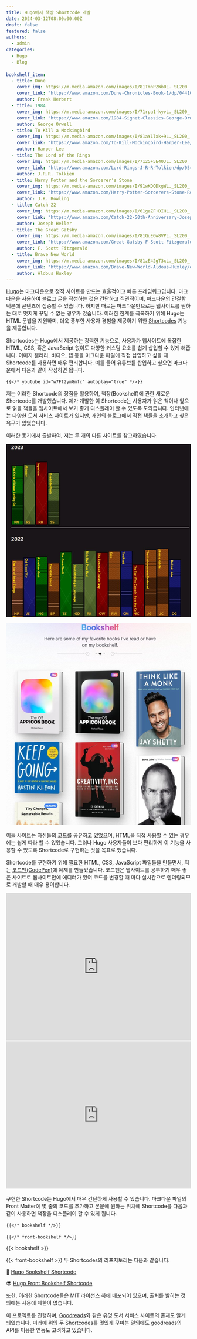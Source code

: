 ```yaml
---
title: Hugo에서 책장 Shortcode 개발
date: 2024-03-12T08:00:00.00Z
draft: false
featured: false
authors:
  - admin
categories:
  - Hugo
  - Blog

bookshelf_item:
  - title: Dune
    cover_img: https://m.media-amazon.com/images/I/81TmnPZWb0L._SL200_.jpg
    cover_link: "https://www.amazon.com/Dune-Chronicles-Book-1/dp/0441013597"
    author: Frank Herbert
  - title: 1984
    cover_img: https://m.media-amazon.com/images/I/71rpa1-kyvL._SL200_.jpg
    cover_link: "https://www.amazon.com/1984-Signet-Classics-George-Orwell/dp/0451524934"
    author: George Orwell
  - title: To Kill a Mockingbird
    cover_img: https://m.media-amazon.com/images/I/81aY1lxk+9L._SL200_.jpg
    cover_link: "https://www.amazon.com/To-Kill-Mockingbird-Harper-Lee/dp/0060935464"
    author: Harper Lee
  - title: The Lord of the Rings
    cover_img: https://m.media-amazon.com/images/I/7125+5E40JL._SL200_.jpg
    cover_link: "https://www.amazon.com/Lord-Rings-J-R-R-Tolkien/dp/0544003411"
    author: J.R.R. Tolkien
  - title: Harry Potter and the Sorcerer's Stone
    cover_img: https://m.media-amazon.com/images/I/91wKDODkgWL._SL200_.jpg
    cover_link: "https://www.amazon.com/Harry-Potter-Sorcerers-Stone-Rowling/dp/059035342X"
    author: J.K. Rowling
  - title: Catch-22
    cover_img: https://m.media-amazon.com/images/I/61gaZF+DIHL._SL200_.jpg
    cover_link: "https://www.amazon.com/Catch-22-50th-Anniversary-Joseph-Heller/dp/1451621175"
    author: Joseph Heller
  - title: The Great Gatsby
    cover_img: https://m.media-amazon.com/images/I/81QuEGw8VPL._SL200_.jpg
    cover_link: "https://www.amazon.com/Great-Gatsby-F-Scott-Fitzgerald/dp/0743273567"
    author: F. Scott Fitzgerald
  - title: Brave New World
    cover_img: https://m.media-amazon.com/images/I/81zE42gT3xL._SL200_.jpg
    cover_link: "https://www.amazon.com/Brave-New-World-Aldous-Huxley/dp/0060850523"
    author: Aldous Huxley
---
```



[Hugo](https://gohugo.io)는 마크다운으로 정적 사이트를 만드는 효율적이고 빠른 프레임워크입니다. 
마크다운을 사용하여 블로그 글을 작성하는 것은 간단하고 직관적이며, 마크다운의 간결함 덕분에 콘텐츠에 집중할 수 있습니다.
하지만 때로는 마크다운만으로는 웹사이트를 원하는 대로 멋지게 꾸밀 수 없는 경우가 있습니다.
이러한 한계를 극복하기 위해 Hugo는 HTML 문법을 지원하며, 더욱 풍부한 사용자 경험을 제공하기 위한 [Shortcodes](https://gohugo.io/content-management/shortcodes/) 기능을 제공합니다.

Shortcodes는 Hugo에서 제공하는 강력한 기능으로, 사용자가 웹사이트에 복잡한 HTML, CSS, 혹은 JavaScript 없이도 다양한 커스텀 요소를 쉽게 삽입할 수 있게 해줍니다. 
이미지 갤러리, 비디오, 탭 등을 마크다운 파일에 직접 삽입하고 싶을 때 Shortcode를 사용하면 매우 편리합니다.
예를 들어 유튜브를 삽입하고 싶으면 마크다운에서 다음과 같이 작성하면 됩니다.

    {{</* youtube id="w7Ft2ymGmfc" autoplay="true" */>}}

저는 이러한 Shortcode의 장점을 활용하여, 책장(Bookshelf)에 관한 새로운 Shortcode를 개발했습니다.
제가 개발한 이 Shortcode는 사용자가 읽은 책이나 앞으로 읽을 책들을 웹사이트에서 보기 좋게 디스플레이 할 수 있도록 도와줍니다.
인터넷에는 다양한 도서 서비스 사이트가 있지만, 개인의 블로그에서 직접 책들을 소개하고 싶은 욕구가 있었습니다.

이러한 동기에서 출발하여, 저는 두 개의 다른 사이트를 참고하였습니다.

![petargyurov' site](petargyurov_bookshelf.jpg "petargyurov' site")

![vijay verma' site](vjy_bookshelf.jpg "vijay verma' site")

이들 사이트는 자신들의 코드를 공유하고 있었으며, HTML을 직접 사용할 수 있는 경우에는 쉽게 따라 할 수 있었습니다.
그러나 Hugo 사용자들이 보다 편리하게 이 기능을 사용할 수 있도록 Shortcode로 구현하는 것을 목표로 했습니다.

Shortcode를 구현하기 위해 필요한 HTML, CSS, JavaScript 파일들을 만들면서, 저는 [코드펜(CodePen)](https://codepen.io/)에 예제를 만들었습니다.
코드펜은 웹사이트를 공부하기 매우 좋은 사이트로 웹사이트안에 에디터가 있어 코드를 변경할 때 마다 실시간으로 렌더링되므로 개발할 때 매우 용이합니다.

<iframe height="400" style="width: 100%;" scrolling="no" title="Virtual-Bookshelf" src="https://codepen.io/Jong-Rok-Kim/embed/NWEWepo?default-tab=html%2Cresult" frameborder="no" loading="lazy" allowtransparency="true" allowfullscreen="true">
  See the Pen <a href="https://codepen.io/Jong-Rok-Kim/pen/NWEWepo">
  Virtual-Bookshelf</a> by Jong Rok Kim (<a href="https://codepen.io/Jong-Rok-Kim">@Jong-Rok-Kim</a>)
  on <a href="https://codepen.io">CodePen</a>.
</iframe>


<iframe height="400" style="width: 100%;" scrolling="no" title="Front-Bookeshelf" src="https://codepen.io/Jong-Rok-Kim/embed/vYMKVMP?default-tab=html%2Cresult" frameborder="no" loading="lazy" allowtransparency="true" allowfullscreen="true">
  See the Pen <a href="https://codepen.io/Jong-Rok-Kim/pen/vYMKVMP">
  Front-Bookeshelf</a> by Jong Rok Kim (<a href="https://codepen.io/Jong-Rok-Kim">@Jong-Rok-Kim</a>)
  on <a href="https://codepen.io">CodePen</a>.
</iframe>

구현한 Shortcode는 Hugo에서 매우 간단하게 사용할 수 있습니다. 마크다운 파일의 Front Matter에 몇 줄의 코드를 추가하고 본문에 원하는 위치에 Shortcode를 다음과 같이 사용하면 책장을 디스플레이 할 수 있게 됩니다.

    {{</* bookshelf */>}}

    {{</* front-bookshelf */>}}


{{< bookshelf >}}

{{< front-bookshelf >}}
두 Shortcodes의 리포지토리는 다음과 같습니다.

🤩 [Hugo Bookshelf Shortcode](https://github.com/kjrstory/hugo-shortcode-bookshelf)

😎 [Hugo Front Bookshelf Shortcode](https://github.com/kjrstory/hugo-shortcode-front-bookshelf)

또한, 이러한 Shortcode들은 MIT 라이선스 하에 배포되어 있으며, 출처를 밝히는 것 외에는 사용에 제한이 없습니다. 

이 프로젝트를 진행하며, [Goodreads](https://www.goodreads.com)와 같은 유명 도서 서비스 사이트의 존재도 알게 되었습니다. 
미래에 위의 두 Shortcodes를 멋있게 꾸미는 일외에도 goodreads의 API를 이용한 연동도 고려하고 있습니다.


